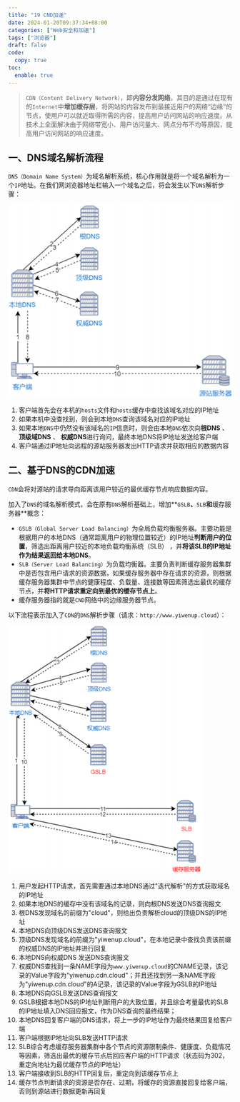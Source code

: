 ```yaml
---
title: "19 CND加速"
date: 2024-01-20T09:37:34+08:00
categories: ["Web安全和加速"]
tags: ["浏览器"]
draft: false
code:
  copy: true
toc:
  enable: true
---
```


> `CDN（Content Delivery Network）`，即**内容分发网络**。其目的是通过在现有的`Internet`中**增加缓存层**，将网站的内容发布到最接近用户的网络“边缘“的节点，使用户可以就近取得所需的内容，提高用户访问网站的响应速度。从技术上全面解决由于网络带宽小、用户访问量大、网点分布不均等原因，提高用户访问网站的响应速度。

## 一、DNS域名解析流程

`DNS（Domain Name System）`为域名解析系统，核心作用就是将一个域名解析为一个`IP`地址。在我们网浏览器地址栏输入一个域名之后，将会发生以下`DNS`解析步骤：

![image-20240607223939471](../images/image-20240607223939471.png)

1. 客户端首先会在本机的`hosts`文件和`hosts`缓存中查找该域名对应的IP地址
2. 如果本机中没查找到，则会到本地`DNS`查询该域名对应的IP地址
3. 如果本地`DNS`中仍然没有该域名的`IP`信息时，则会由本地`DNS`依次向**根DNS** 、 **顶级域DNS** 、 **权威DNS**进行询问，最终本地DNS将IP地址发送给客户端
4. 客户端通过IP地址向远程的源站服务器发出HTTP请求并获取相应的数据内容

## 二、基于DNS的CDN加速

`CDN`会将对源站的请求导向距离该用户较近的最优缓存节点响应数据内容。

加入了`DNS`的域名解析模式，会在原有`DNS`解析基础上，增加**`GSLB`**、**`SLB`**和**缓存服务器**概念：

- `GSLB（Global Server Load Balancing）`为全局负载均衡服务器。主要功能是根据用户的本地DNS（通常距离用户的物理位置较近）的IP地址**判断用户的位置**，筛选出距离用户较近的本地负载均衡系统（SLB） ，并**将该SLB的IP地址作为结果返回给本地DNS**。
- `SLB（Server Load Balancing）`为负载均衡器。主要负责判断缓存服务器集群中是否包含用户请求的资源数据，如果缓存服务器中存在请求的资源，则根据缓存服务器集群中节点的健康程度、负载量、连接数等因素筛选出最优的缓存节点，并**将HTTP请求重定向到最优的缓存节点上**。
- 缓存服务器指的就是`CND`网络中的边缘服务器节点。

以下流程表示加入了`CDN`的`DNS`解析步骤（请求：`http://www.yiwenup.cloud`）：

![image-20240607224016888](../images/image-20240607224016888.png)

1. 用户发起HTTP请求，首先需要通过本地DNS通过"迭代解析"的方式获取域名的IP地址
2. 如果本地DNS的缓存中没有该域名的记录，则向根DNS发送DNS查询报文
3. 根DNS发现域名的前缀为"cloud"，则给出负责解析cloud的顶级DNS的IP地址
4. 本地DNS向顶级DNS发送DNS查询报文
5. 顶级DNS发现域名的前缀为"yiwenup.cloud"，在本地记录中查找负责该前缀的权威DNS的IP地址并进行回复
6. 本地DNS向权威DNS 发送DNS查询报文
7. 权威DNS查找到一条NAME字段为`www.yiwenup.cloud`的CNAME记录，该记录的Value字段为"yiwenup.cdn.cloud"；并且还找到另一条NAME字段为"yiwenup.cdn.cloud"的A记录，该记录的Value字段为GSLB的IP地址
8. 本地DNS向GSLB发送DNS查询报文
9. GSLB根据本地DNS的IP地址判断用户的大致位置，并且综合考量最优的SLB的IP地址填入DNS回应报文，作为DNS查询的最终结果；
10. 本地DNS回复客户端的DNS请求，将上一步的IP地址作为最终结果回复给客户端
11. 客户端根据IP地址向SLB发送HTTP请求
12. SLB综合考虑缓存服务器集群中各个节点的资源限制条件、健康度、负载情况等因素，筛选出最优的缓存节点后回应客户端的HTTP请求（状态码为302，重定向地址为最优缓存节点的IP地址）
13. 客户端接收到SLB的HTTP回复后，重定向到该缓存节点上
14. 缓存节点判断请求的资源是否存在、过期，将缓存的资源直接回复给客户端，否则到源站进行数据更新再回复

